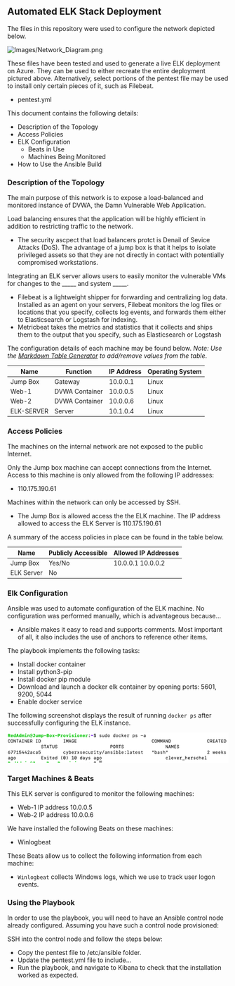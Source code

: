 ## Automated ELK Stack Deployment

The files in this repository were used to configure the network depicted below.

![Images/Network_Diagram.png](Images/diagram_filename.png)

These files have been tested and used to generate a live ELK deployment on Azure. They can be used to either recreate the entire deployment pictured above. Alternatively, select portions of the pentest file may be used to install only certain pieces of it, such as Filebeat.

  - pentest.yml

This document contains the following details:
- Description of the Topology
- Access Policies
- ELK Configuration
  - Beats in Use
  - Machines Being Monitored
- How to Use the Ansible Build


### Description of the Topology

The main purpose of this network is to expose a load-balanced and monitored instance of DVWA, the Damn Vulnerable Web Application.

Load balancing ensures that the application will be highly efficient in addition to restricting traffic to the network.
- The security ascpect that load balancers protct is Denail of Sevice Attacks (DoS). The advantage of a jump box is that it helps to isolate privileged assets so that they are not directly in contact with potentially compromised workstations.

Integrating an ELK server allows users to easily monitor the vulnerable VMs for changes to the _____ and system _____.
- Filebeat is a lightweight shipper for forwarding and centralizing log data. Installed as an agent on your servers, Filebeat monitors the log files or locations that you specify, collects log events, and forwards them either to Elasticsearch or Logstash for indexing.
- Metricbeat takes the metrics and statistics that it collects and ships them to the output that you specify, such as Elasticsearch or Logstash

The configuration details of each machine may be found below.
_Note: Use the [Markdown Table Generator](http://www.tablesgenerator.com/markdown_tables) to add/remove values from the table_.

| Name          | Function      | IP Address | Operating System |
|---------------|---------------|------------|------------------|
| Jump Box      | Gateway       | 10.0.0.1   | Linux            |
| Web-1         | DVWA Container| 10.0.0.5   | Linux            |
| Web-2         | DVWA Container| 10.0.0.6   | Linux            |
| ELK-SERVER    | Server        | 10.1.0.4   | Linux            |

### Access Policies

The machines on the internal network are not exposed to the public Internet. 

Only the Jump box machine can accept connections from the Internet. Access to this machine is only allowed from the following IP addresses:
- 110.175.190.61

Machines within the network can only be accessed by SSH.
- The Jump Box is allowed access the the ELK machine. The IP address allowed to access the ELK Server is 110.175.190.61

A summary of the access policies in place can be found in the table below.

| Name      | Publicly Accessible | Allowed IP Addresses |
|-----------|---------------------|----------------------|
| Jump Box  | Yes/No              | 10.0.0.1 10.0.0.2    |
| ELK Server| No                  |                      |

### Elk Configuration

Ansible was used to automate configuration of the ELK machine. No configuration was performed manually, which is advantageous because...
- Ansible makes it easy to read and supports comments. Most important of all, it also includes the use of anchors to reference other items.

The playbook implements the following tasks:
- Install docker container 
- Install python3-pip
- Install docker pip module
- Download and launch a docker elk container by opening ports: 5601, 9200, 5044
- Enable docker service

The following screenshot displays the result of running `docker ps` after successfully configuring the ELK instance.

![Images/docker_ps_output.png](Images/docker_ps_output.png)

### Target Machines & Beats
This ELK server is configured to monitor the following machines:
- Web-1 IP address 10.0.0.5
- Web-2 IP address 10.0.0.6

We have installed the following Beats on these machines:
- Winlogbeat

These Beats allow us to collect the following information from each machine:
- `Winlogbeat` collects Windows logs, which we use to track user logon events.

### Using the Playbook
In order to use the playbook, you will need to have an Ansible control node already configured. Assuming you have such a control node provisioned: 

SSH into the control node and follow the steps below:
- Copy the pentest file to /etc/ansible folder.
- Update the pentest.yml file to include...
- Run the playbook, and navigate to Kibana to check that the installation worked as expected.
